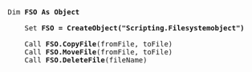 
<pre>
Dim <b>FSO As Object</b>

    Set <b>FSO = CreateObject("Scripting.Filesystemobject")</b>
    
    Call <b>FSO.CopyFile</b>(fromFile, toFile)
    Call <b>FSO.MoveFile</b>(fromFile, toFile)
    Call <b>FSO.DeleteFile</b>(fileName)
</pre>
